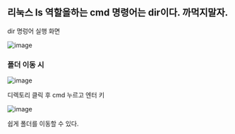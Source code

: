 ## 리눅스 ls 역할을하는 cmd 명령어는 dir이다. 까먹지말자.

dir 명렁어 실행 화면

![image](https://user-images.githubusercontent.com/38831314/113952741-3ee68600-9851-11eb-8e28-d3c44d4d4e38.png)

### 폴더 이동 시

![image](https://user-images.githubusercontent.com/38831314/113952888-8d942000-9851-11eb-8e86-bf0d39568fe2.png)

디렉토리 클릭 후 cmd 누르고 엔터 키

![image](https://user-images.githubusercontent.com/38831314/113952924-a3a1e080-9851-11eb-81f2-77a24af04fec.png)

쉽게 폴더를 이동할 수 있다.
